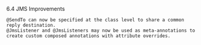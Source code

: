 6.4 JMS Improvements

    @SendTo can now be specified at the class level to share a common reply destination.
    @JmsListener and @JmsListeners may now be used as meta-annotations to create custom composed annotations with attribute overrides. 
